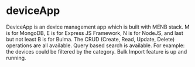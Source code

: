 # deviceApp
DeviceApp is an device management app which is built with MENB stack. M is for MongoDB, E is for Express JS Framework, N is for NodeJS, and last but not least B is for Bulma.  The CRUD (Create, Read, Update, Delete) operations are all available. Query based search is available. For example: the devices could be filtered by the category. Bulk Import feature is up and running.

